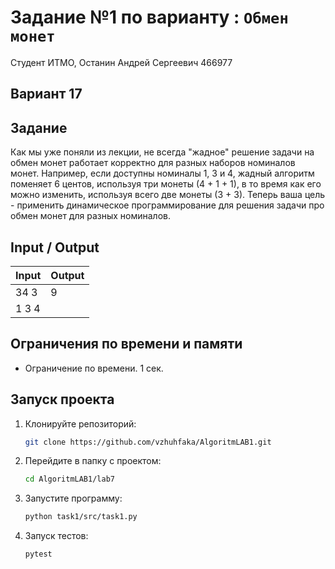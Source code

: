 # Задание №1 по варианту : `Обмен монет`

Студент ИТМО, Останин Андрей Сергеевич 466977

## Вариант 17

## Задание

Как мы уже поняли из лекции, не всегда "жадное" решение задачи на обмен
монет работает корректно для разных наборов номиналов монет. Например, если
доступны номиналы 1, 3 и 4, жадный алгоритм поменяет 6 центов, используя
три монеты (4 + 1 + 1), в то время как его можно изменить, используя всего две
монеты (3 + 3). Теперь ваша цель - применить динамическое программирование
для решения задачи про обмен монет для разных номиналов.

## Input / Output

| Input | Output |
|-------|--------|
| 34 3  | 9      | 
| 1 3 4 |        |

## Ограничения по времени и памяти

- Ограничение по времени. 1 сек.

## Запуск проекта

1. Клонируйте репозиторий:
   ```bash
   git clone https://github.com/vzhuhfaka/AlgoritmLAB1.git
   ```
2. Перейдите в папку с проектом:
   ```bash
   cd AlgoritmLAB1/lab7
   ```
3. Запустите программу:
   ```bash
   python task1/src/task1.py
   ```
4. Запуск тестов:
   ```bash
   pytest
   ```
